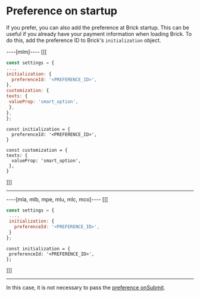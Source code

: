 # Preference on startup

If you prefer, you can also add the preference at Brick startup. This can be useful if you already have your payment information when loading Brick. To do this, add the preference ID to Brick's `initialization` object.

----[mlm]----
[[[
```Javascript
const settings = {
...,
initialization: {
  preferenceId: '<PREFERENCE_ID>',
},
customization: {
texts: {
 valueProp: 'smart_option',
 },
},
};
```
```react-jsx
const initialization = {
  preferenceId: '<PREFERENCE_ID>',
}

const customization = {
texts: {
  valueProp: 'smart_option',
 },
}
```
]]]

------------
----[mla, mlb, mpe, mlu, mlc, mco]----
[[[
```Javascript
const settings = {
 ...,
 initialization: {
   preferenceId: '<PREFERENCE_ID>',
 }
};
```
```react-jsx
const initialization = {
 preferenceId: '<PREFERENCE_ID>',
};
```
]]]

------------

In this case, it is not necessary to pass the [preference onSubmit](/developers/en/docs/checkout-bricks/wallet-brick/advanced-features/preferences).
